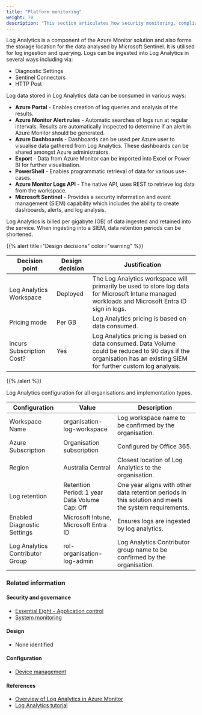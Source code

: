 ```yaml
---
title: "Platform monitoring"
weight: 70
description: "This section articulates how security monitoring, compliance, threat detection and response from Hosted Services, Web Services, Platform Data and Identity and Endpoints come together in a centralised cloud security solution for platform security operations for system(s) built using ASD's Blueprint for Secure Cloud."
---
```


Log Analytics is a component of the Azure Monitor solution and also forms the storage location for the data analysed by Microsoft Sentinel. It is utilised for log ingestion and querying. Logs can be ingested into Log Analytics in several ways including via:

- Diagnostic Settings
- Sentinel Connectors
- HTTP Post

Log data stored in Log Analytics data can be consumed in various ways:

- **Azure Portal** - Enables creation of log queries and analysis of the results.
- **Azure Monitor Alert rules** - Automatic searches of logs run at regular intervals. Results are automatically inspected to determine if an alert in Azure Monitor should be generated.
- **Azure Dashboards** - Dashboards can be used per Azure user to visualise data gathered from Log Analytics. These dashboards can be shared amongst Azure administrators.
- **Export** - Data from Azure Monitor can be imported into Excel or Power BI for further visualisation.
- **PowerShell** - Enables programmatic retrieval of data for various use-cases.
- **Azure Monitor Logs API** - The native API, uses REST to retrieve log data from the workspace.
- **Microsoft Sentinel** - Provides a security information and event management (SIEM) capability which includes the ability to create dashboards, alerts, and log analysis.

Log Analytics is billed per gigabyte (GB) of data ingested and retained into the service. When ingesting into a SIEM, data retention periods can be shortened.

{{% alert title="Design decisions" color="warning" %}}

| Decision point            | Design decision | Justification                                                                                                                                                      |
| ------------------------- | --------------- | ------------------------------------------------------------------------------------------------------------------------------------------------------------------ |
| Log Analytics Workspace   | Deployed        | The Log Analytics workspace will primarily be used to store log data for Microsoft Intune managed workloads and Microsoft Entra ID sign in logs.                   |
| Pricing mode              | Per GB          | Log Analytics pricing is based on data consumed.                                                                                                                   |
| Incurs Subscription Cost? | Yes             | Log Analytics pricing is based on data consumed. Data Volume could be reduced to 90 days if the organisation has an existing SIEM for further custom log analysis. |

{{% /alert %}}

Log Analytics configuration for all organisations and implementation types.

| Configuration                   | Value                                            | Description                                                                                           |
| ------------------------------- | ------------------------------------------------ | ----------------------------------------------------------------------------------------------------- |
| Workspace Name                  | organisation-log-workspace                       | Log workspace name to be confirmed by the organisation.                                               |
| Azure Subscription              | Organisation subscription                        | Configured by Office 365.                                                                             |
| Region                          | Australia Central                                | Closest location of Log Analytics to the organisation.                                                |
| Log retention                   | Retention Period: 1 year<br>Data Volume Cap: Off | One year aligns with other data retention periods in this solution and meets the system requirements. |
| Enabled Diagnostic Settings     | Microsoft Intune, Microsoft Entra ID             | Ensures logs are ingested by log analytics.                                                           |
| Log Analytics Contributor Group | rol-organisation-log-admin                       | Log Analytics Contributor group name to be confirmed by the organisation.                             |

### Related information

#### Security and governance

- [Essential Eight - Application control](/security-and-governance/essential-eight/application-control)
- [System monitoring](/security-and-governance/system-security-plan/system-monitoring)

#### Design

- None identified

#### Configuration

- [Device management](/configuration/defender/settings/endpoints/device-management)

#### References

- [Overview of Log Analytics in Azure Monitor](https://learn.microsoft.com/azure/azure-monitor/logs/log-analytics-overview)
- [Log Analytics tutorial](https://learn.microsoft.com/azure/azure-monitor/logs/log-analytics-tutorial)
